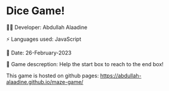 
# Dice Game!

👨‍💻 Developer: Abdullah Alaadine

⚡ Languages used: JavaScript

🌱 Date: 26-February-2023

📝 Game descreption: Help the start box to reach to the end box!

This game is hosted on github pages: https://abdullah-alaadine.github.io/maze-game/
